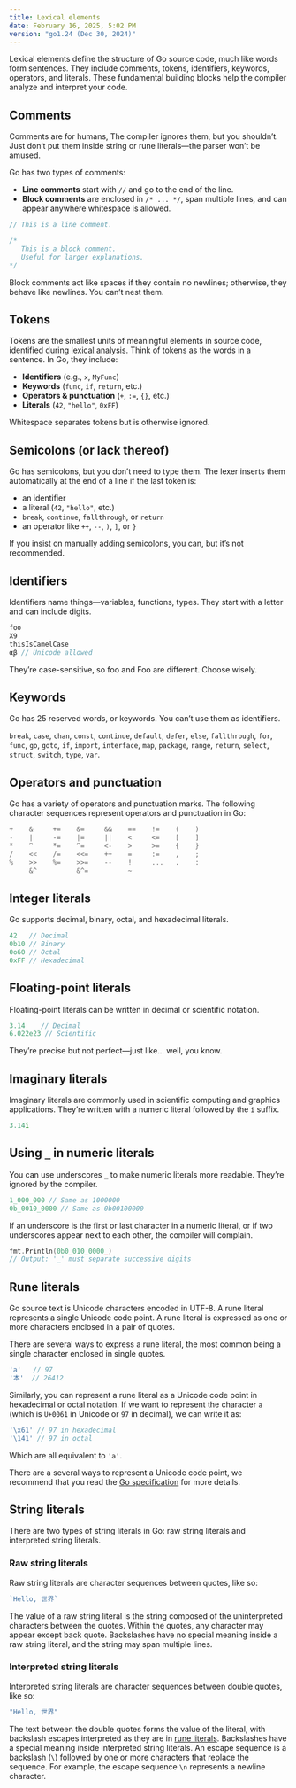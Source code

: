 ```yaml
---
title: Lexical elements
date: February 16, 2025, 5:02 PM
version: "go1.24 (Dec 30, 2024)"
---
```


Lexical elements define the structure of Go source code, much like words form sentences. They include comments, tokens, identifiers, keywords, operators, and literals. These fundamental building blocks help the compiler analyze and interpret your code.

## Comments

Comments are for humans, The compiler ignores them, but you shouldn’t. Just don’t put them inside string or rune literals—the parser won’t be amused.

Go has two types of comments:  

- **Line comments** start with `//` and go to the end of the line.  
- **Block comments** are enclosed in `/* ... */`, span multiple lines, and can appear anywhere whitespace is allowed.  

```go
// This is a line comment.

/*
   This is a block comment.
   Useful for larger explanations.
*/
```

Block comments act like spaces if they contain no newlines; otherwise, they behave like newlines. You can’t nest them.

## Tokens

Tokens are the smallest units of meaningful elements in source code, identified during [lexical analysis](https://en.wikipedia.org/wiki/Lexical_analysis). Think of tokens as the words in a sentence. In Go, they include:

- **Identifiers** (e.g., `x`, `MyFunc`)
- **Keywords** (`func`, `if`, `return`, etc.)
- **Operators & punctuation** (`+`, `:=`, `{}`, etc.)
- **Literals** (`42`, `"hello"`, `0xFF`)

Whitespace separates tokens but is otherwise ignored.

## Semicolons (or lack thereof)

Go has semicolons, but you don’t need to type them. The lexer inserts them automatically at the end of a line if the last token is:

- an identifier  
- a literal (`42`, `"hello"`, etc.)  
- `break`, `continue`, `fallthrough`, or `return`  
- an operator like `++`, `--`, `)`, `]`, or `}`  

If you insist on manually adding semicolons, you can, but it’s not recommended.

## Identifiers

Identifiers name things—variables, functions, types. They start with a letter and can include digits.

```go
foo
X9
thisIsCamelCase
αβ // Unicode allowed
```

They’re case-sensitive, so foo and Foo are different. Choose wisely.

## Keywords

Go has 25 reserved words, or keywords. You can’t use them as identifiers.  

`break`, `case`, `chan`, `const`, `continue`, `default`, `defer`, `else`, `fallthrough`, `for`, `func`, `go`, `goto`, `if`, `import`, `interface`, `map`, `package`, `range`, `return`, `select`, `struct`, `switch`, `type`, `var`.

## Operators and punctuation

Go has a variety of operators and punctuation marks. The following character sequences represent operators and punctuation in Go:

```go
+    &     +=    &=     &&    ==    !=    (    )
-    |     -=    |=     ||    <     <=    [    ]
*    ^     *=    ^=     <-    >     >=    {    }
/    <<    /=    <<=    ++    =     :=    ,    ;
%    >>    %=    >>=    --    !     ...   .    :
     &^          &^=          ~
```

## Integer literals

Go supports decimal, binary, octal, and hexadecimal literals.  

```go
42   // Decimal
0b10 // Binary
0o60 // Octal
0xFF // Hexadecimal
```

## Floating-point literals

Floating-point literals can be written in decimal or scientific notation.  

```go
3.14    // Decimal
6.022e23 // Scientific
```

They’re precise but not perfect—just like... well, you know.

## Imaginary literals

Imaginary literals are commonly used in scientific computing and graphics applications. They’re written with a numeric literal followed by the `i` suffix.

```go
3.14i
```

## Using `_` in numeric literals

You can use underscores `_` to make numeric literals more readable. They’re ignored by the compiler.

```go
1_000_000 // Same as 1000000
0b_0010_0000 // Same as 0b00100000
```

If an underscore is the first or last character in a numeric literal, or if two underscores appear next to each other, the compiler will complain.

```go
fmt.Println(0b0_010_0000_)
// Output: '_' must separate successive digits
```

## Rune literals

Go source text is Unicode characters encoded in UTF-8. A rune literal represents a single Unicode code point. A rune literal is expressed as one or more characters enclosed in a pair of quotes.

There are several ways to express a rune literal, the most common being a single character enclosed in single quotes.

```go
'a'   // 97
'本'  // 26412
```

Similarly, you can represent a rune literal as a Unicode code point in hexadecimal or octal notation. If we want to represent the character `a` (which is `U+0061` in Unicode or `97` in decimal), we can write it as:

```go
'\x61' // 97 in hexadecimal
'\141' // 97 in octal
```

Which are all equivalent to `'a'`.

There are a several ways to represent a Unicode code point, we recommend that you read the [Go specification](https://golang.org/ref/spec#Rune_literals) for more details.

## String literals

There are two types of string literals in Go: raw string literals and interpreted string literals.

### Raw string literals

Raw string literals are character sequences between quotes, like so:

```go
`Hello, 世界`
```

The value of a raw string literal is the string composed of the uninterpreted characters between the quotes. Within the quotes, any character may appear except back quote. Backslashes have no special meaning inside a raw string literal, and the string may span multiple lines.

### Interpreted string literals

Interpreted string literals are character sequences between double quotes, like so:

```go
"Hello, 世界"
```

The text between the double quotes forms the value of the literal, with backslash escapes interpreted as they are in [rune literals](#rune-literals). Backslashes have a special meaning inside interpreted string literals. An escape sequence is a backslash (`\`) followed by one or more characters that replace the sequence. For example, the escape sequence `\n` represents a newline character.

